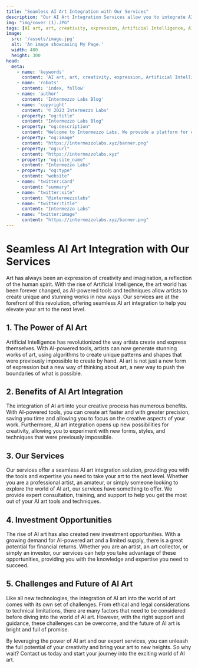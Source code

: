 ```yaml
---
title: "Seamless AI Art Integration with Our Services"
description: "Our AI Art Integration Services allow you to integrate AI Art into your existing workflow. Contact us now to learn more."
img: "img/cover (1).JPG"
tags: [AI art, art, creativity, expression, Artificial Intelligence, AI-powered tools, algorithms, unique patterns, shapes, human spirit, revolution, precision, consultation, training, support, investment opportunities, financial returns, knowledge, expertise, ethical considerations, legal considerations, technical limitations, bright future]
image:
  src: '/assets/image.jpg'
  alt: 'An image showcasing My Page.'
  width: 400
  height: 300
head:
  meta:
    - name: 'keywords'
      content: 'AI art, art, creativity, expression, Artificial Intelligence, AI-powered tools, algorithms, unique patterns, shapes, human spirit, revolution, precision, consultation, training, support, investment opportunities, financial returns, knowledge, expertise, ethical considerations, legal considerations, technical limitations, bright future'
    - name: 'robots'
      content: 'index, follow'
    - name: 'author'
      content: 'Intermezzo Labs Blog'
    - name: 'copyright'
      content: '© 2023 Intermezzo Labs'
    - property: "og:title"
      content: "Intermezzo Labs Blog"
    - property: "og:description"
      content: "Welcome to Intermezzo Labs, We provide a platform for users to create, manage and trade digital assets. These platforms can be used for a variety of purposes, such as gaming, collectibles, and e-commerce. Intermezzo Labs is for anyone who wants to leverage blockchain technology."
    - property: "og:image"
      content: "https://intermezzolabs.xyz/banner.png"
    - property: "og:url"
      content: "https://intermezzolabs.xyz"
    - property: "og:site_name"
      content: "Intermezzo Labs"
    - property: "og:type"
      content: "website"
    - name: "twitter:card"
      content: "summary"
    - name: "twitter:site"
      content: "@intermezzolabs"
    - name: "twitter:title"
      content: "Intermezzo Labs"
    - name: "twitter:image"
      content: "https://intermezzolabs.xyz/banner.png"
---
```


# Seamless AI Art Integration with Our Services

Art has always been an expression of creativity and imagination, a reflection of the human spirit. With the rise of Artificial Intelligence, the art world has been forever changed, as AI-powered tools and techniques allow artists to create unique and stunning works in new ways. Our services are at the forefront of this revolution, offering seamless AI art integration to help you elevate your art to the next level.

## 1. The Power of AI Art

Artificial Intelligence has revolutionized the way artists create and express themselves. With AI-powered tools, artists can now generate stunning works of art, using algorithms to create unique patterns and shapes that were previously impossible to create by hand. AI art is not just a new form of expression but a new way of thinking about art, a new way to push the boundaries of what is possible.

## 2. Benefits of AI Art Integration

The integration of AI art into your creative process has numerous benefits. With AI-powered tools, you can create art faster and with greater precision, saving you time and allowing you to focus on the creative aspects of your work. Furthermore, AI art integration opens up new possibilities for creativity, allowing you to experiment with new forms, styles, and techniques that were previously impossible.

## 3. Our Services

Our services offer a seamless AI art integration solution, providing you with the tools and expertise you need to take your art to the next level. Whether you are a professional artist, an amateur, or simply someone looking to explore the world of AI art, our services have something to offer. We provide expert consultation, training, and support to help you get the most out of your AI art tools and techniques.

## 4. Investment Opportunities

The rise of AI art has also created new investment opportunities. With a growing demand for AI-powered art and a limited supply, there is a great potential for financial returns. Whether you are an artist, an art collector, or simply an investor, our services can help you take advantage of these opportunities, providing you with the knowledge and expertise you need to succeed.

## 5. Challenges and Future of AI Art

Like all new technologies, the integration of AI art into the world of art comes with its own set of challenges. From ethical and legal considerations to technical limitations, there are many factors that need to be considered before diving into the world of AI art. However, with the right support and guidance, these challenges can be overcome, and the future of AI art is bright and full of promise.

By leveraging the power of AI art and our expert services, you can unleash the full potential of your creativity and bring your art to new heights. So why wait? Contact us today and start your journey into the exciting world of AI art.
